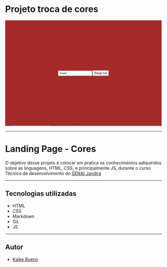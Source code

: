 # Projeto troca de cores

![](./image.png)

---

# Landing Page - Cores

O objetivo desse projeto é colocar em pratica os conhecimentos adiquiridos sobre as linguagens, HTML, CSS, e principalmente JS, durante o curso Técnico de desenvolvimento do [SENAI Jandira](https://sp.senai.br/unidade/jandira/)

---

## Tecnologias utilizadas

- HTML
- CSS
- Markdown
- Git
- JS


---

## Autor 

- [Kaike Bueno](https://www.linkedin.com/in/kaike-bueno-3b10a82b1/)